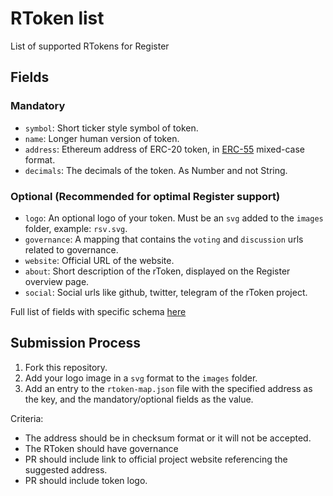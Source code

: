 # RToken list

List of supported RTokens for Register

## Fields

### Mandatory

- `symbol`: Short ticker style symbol of token.
- `name`: Longer human version of token.
- `address`: Ethereum address of ERC-20 token, in [ERC-55](https://eips.ethereum.org/EIPS/eip-55) mixed-case format.
- `decimals`: The decimals of the token. As Number and not String.

### Optional (Recommended for optimal Register support)

- `logo`: An optional logo of your token. Must be an `svg` added to the `images` folder, example: `rsv.svg`.
- `governance`: A mapping that contains the `voting` and `discussion` urls related to governance.
- `website`: Official URL of the website.
- `about`: Short description of the rToken, displayed on the Register overview page.
- `social`: Social urls like github, twitter, telegram of the rToken project.

Full list of fields with specific schema [here](https://github.com/lc-labs/rtokens/blob/master/index.d.ts)

## Submission Process

1. Fork this repository.
2. Add your logo image in a `svg` format to the `images` folder.
3. Add an entry to the `rtoken-map.json` file with the specified address as the key, and the mandatory/optional fields as the value.

Criteria:

- The address should be in checksum format or it will not be accepted.
- The RToken should have governance
- PR should include link to official project website referencing the suggested address.
- PR should include token logo.

